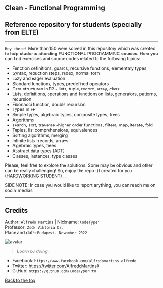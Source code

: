 Clean - Functional Programming
----
## Reference repository for students (specially from ELTE)
---
`Hey there!` More than 150 were solved in this repository which was created to help students attending FUNCTIONAL PROGRAMMING courses. Here you can find exercises and source codes related to the following topics:

- Function definitions, guards, recursive functions, elementary types 
- Syntax, reduction steps, redex, normal form 
- Lazy and eager evaluation 
- Standard functions, types, predefined operators 
- Data structures in FP - lists, tuple, record, array, class 
- Lists, definitions, operations and functions on lists, generators, patterns, recursion 
- Fibonacci function, double recursion
- Types in FP
- Simple types, algebraic types, composite types, trees 
- Algorithms
- search, sort, traverse -higher order functions, filters, map, iterate, fold
- Tuples, list comprehensions, equivalences
- Sorting algorithms, merging
- Infinite lists -records, arrays
- Algebraic types, trees
- Abstract data types (ADT)
- Classes, instances, type classes
<!--- - FP applications.  --->

Please, feel free to explore the solutions. Some may be obvious and other can be really challenging! So, enjoy the repo :) I created for you (HARDWORKING STUDENT) ...

SIDE NOTE: In case you would like to report anything, you can reach me on social medias!

----

## Credits
Author: `Alfredo Martins` | Nickname: `CodeTyper` <br>
Professor: `Zsók Viktória Dr.` <br>
Place and date: `Budapest, November 2022` <br>

![avatar](https://images.weserv.nl/?url=https://user-images.githubusercontent.com/34483729/163725648-9eed2057-4502-4af5-bcff-643925695e31.jpg?v=4&h=100&w=100&fit=cover&mask=circle&maxage=7d
)

> _Learn by doing._

- Facebook: `https://www.facebook.com/alfredomartins.alfredo`
- Twitter: https://twitter.com/AlfredoMartins0
- GitHub: `https://github.com/CodeTyperPro`

[Back to the top](#table-content)
